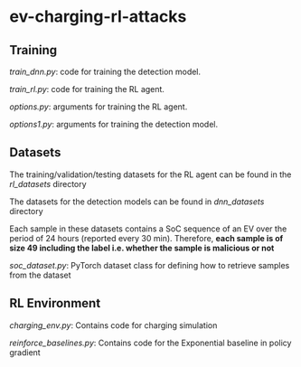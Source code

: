 # ev-charging-rl-attacks

## Training

*train_dnn.py*: code for training the detection model.

*train_rl.py*: code for training the RL agent.

*options.py*: arguments for training the RL agent.

*options1.py*: arguments for training the detection model.

## Datasets

The training/validation/testing datasets for the RL agent can be found in the *rl_datasets* directory

The datasets for the detection models can be found in *dnn_datasets* directory

Each sample in these datasets contains a SoC sequence of an EV over the period of 24 hours (reported every 30 min). Therefore, **each sample is of size 49 including the label i.e. whether the sample is malicious or not**

*soc_dataset.py*: PyTorch dataset class for defining how to retrieve samples from the dataset

## RL Environment

*charging_env.py*: Contains code for charging simulation

*reinforce_baselines.py*: Contains code for the Exponential baseline in policy gradient









